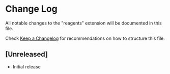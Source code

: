 # Change Log

All notable changes to the "reagents" extension will be documented in this file.

Check [Keep a Changelog](http://keepachangelog.com/) for recommendations on how to structure this file.

## [Unreleased]

- Initial release